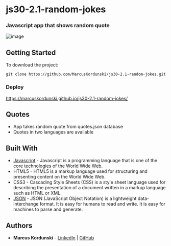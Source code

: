 # js30-2.1-random-jokes
### Javascript app that shows random quote

![image](https://user-images.githubusercontent.com/95471509/190904893-d407a2c4-8a76-4342-8a71-ecfbabe6e20c.png)


## Getting Started
To download the project:
```
git clone https://github.com/MarcusKordunski/js30-2.1-random-jokes.git
```
### Deploy
https://marcuskordunski.github.io/js30-2.1-random-jokes/
## Quotes
* App takes random quote from quotes.json database
* Quotes in two languages are available 
## Built With
* [Javascript](https://www.javascript.com/) - Javascript is a programming language that is one of the core technologies of the World Wide Web.
* HTML5 - HTML5 is a markup language used for structuring and presenting content on the World Wide Web.
* CSS3 - Cascading Style Sheets (CSS) is a style sheet language used for describing the presentation of a document written in a markup language such as HTML or XML.
* [JSON](https://www.json.org/json-en.html) - JSON (JavaScript Object Notation) is a lightweight data-interchange format. It is easy for humans to read and write. It is easy for machines to parse and generate.
## Authors

* **Marcus Kordunski** - 
[LinkedIn](https://www.linkedin.com/in/marcus-kordunski/) | 
[GitHub](https://github.com/MarcusKordunski)
